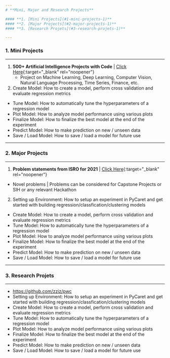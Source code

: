 ```yaml
---
# **Mini, Major and Research Projects**

#### **1. [Mini Projects](#1-mini-projects-1)**
#### **2. [Major Projects](#2-major-projects-1)**
#### **3. [Research Projets](#3-research-projets-1)**

---
```

### **1. Mini Projects**
---
 1. **500+ Artificial Intelligence Projects with Code** | [Click Here](https://github.com/ashishpatel26/500-AI-Machine-learning-Deep-learning-Computer-vision-NLP-Projects-with-code){:target="_blank" rel="noopener"}
    - Project on Machine Learning, Deep Learning, Computer Vision, Natural Language Processing, Time Series, Finance, etc.
 2. Create Model: How to create a model, perform cross validation and evaluate regression metrics
- Tune Model: How to automatically tune the hyperparameters of a regression model
- Plot Model: How to analyze model performance using various plots
- Finalize Model: How to finalize the best model at the end of the experiment
- Predict Model: How to make prediction on new / unseen data
- Save / Load Model: How to save / load a model for future use

---
### **2. Major Projects**
---
 1. **Problem statements from ISRO for 2021** | [Click Here](https://drive.google.com/file/d/1eG4q4N76y23fLRVVEbuRegauk-0VWBIh/view?usp=sharing){:target="_blank" rel="noopener"}
   - Novel problems | Problems can be considered for Capstone Projects or SIH or any relevant Hackathon
 2. Setting up Environment: How to setup an experiment in PyCaret and get started with building regression/classfication/clustering models
- Create Model: How to create a model, perform cross validation and evaluate regression metrics
- Tune Model: How to automatically tune the hyperparameters of a regression model
- Plot Model: How to analyze model performance using various plots
- Finalize Model: How to finalize the best model at the end of the experiment
- Predict Model: How to make prediction on new / unseen data
- Save / Load Model: How to save / load a model for future use

---
### **3. Research Projets**
---
- https://github.com/zziz/pwc
- Setting up Environment: How to setup an experiment in PyCaret and get started with building regression/classfication/clustering models
- Create Model: How to create a model, perform cross validation and evaluate regression metrics
- Tune Model: How to automatically tune the hyperparameters of a regression model
- Plot Model: How to analyze model performance using various plots
- Finalize Model: How to finalize the best model at the end of the experiment
- Predict Model: How to make prediction on new / unseen data
- Save / Load Model: How to save / load a model for future use

